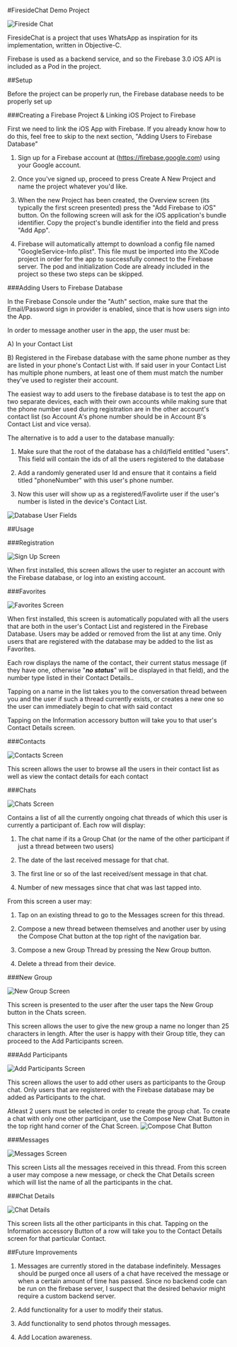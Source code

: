 #FiresideChat Demo Project

![Fireside Chat](images/LaunchScreen.png)

FiresideChat is a project that uses WhatsApp as inspiration for its implementation, written in Objective-C.

Firebase is used as a backend service, and so the Firebase 3.0 iOS API is included as a Pod in the project.

##Setup

Before the project can be properly run, the Firebase database needs to be properly set up


###Creating a Firebase Project & Linking iOS Project to Firebase


First we need to link the iOS App with Firebase. If you already know how to do this, feel free to skip to the next section, "Adding Users to Firebase Database"

1. Sign up for a Firebase account at (https://firebase.google.com) using your Google account.

2. Once you've signed up, proceed to press Create A New Project and name the project whatever you'd like.

3. When the new Project has been created, the Overview screen (its typically the first screen presented) press the "Add Firebase to iOS" button. On the following screen will ask for the iOS application's bundle identifier. Copy the project's bundle identifier into the field and press "Add App". 

4. Firebase will automatically attempt to download a config file named "GoogleService-Info.plist". This file must be imported into the XCode project in order for the app to successfully connect to the Firebase server. The pod and initialization Code are already included in the project so these two steps can be skipped.


###Adding Users to Firebase Database


In the Firebase Console under the "Auth" section, make sure that the Email/Password sign in provider is enabled, since that is how users sign into the App.

In order to message another user in the app, the user must be:

 A) In your Contact List

 B) Registered in the Firebase database with the same phone number as they are listed in your phone's Contact List with. If said user in your Contact List has multiple phone numbers, at least one of them must match the number they've used to register their account.

The easiest way to add users to the firebase database is to test the app on two separate devices, each with their own accounts while making sure that the phone number used during registration are in the other account's contact list (so Account A's phone number should be in Account B's Contact List and vice versa).

The alternative is to add a user to the database manually:

1. Make sure that the root of the database has a child/field entitled "users". This field will contain the ids of all the users registered to the database

2. Add a randomly generated user Id and ensure that it contains a field titled "phoneNumber" with this user's phone number.

3. Now this user will show up as a registered/Favolirte user if the user's number is listed in the device's Contact List.

![Database User Fields](images/Database.png)

##Usage


###Registration


![Sign Up Screen](images/SignUpScreen.png)

When first installed, this screen allows the user to register an account with the Firebase database, or log into an existing account.


###Favorites


![Favorites Screen](images/Favorites.png)

When first installed, this screen is automatically populated with all the users
that are both in the user's Contact List and registered in the Firebase Database. 
Users may be added or removed from the list at any time. 
Only users that are registered with the database may be added to the list as Favorites.

Each row displays the name of the contact, their current status message (if they have one, otherwise "***no status***" will be displayed in that field), and the number type listed in their Contact Details..

Tapping on a name in the list takes you to the conversation thread between you and the user if such a thread currently exists, or creates a new one so the user can immediately begin to chat with said contact

Tapping on the Information accessory button will take you to that user's Contact Details screen.


###Contacts


![Contacts Screen](images/Contacts.png)

This screen allows the user to browse all the users in their contact list as well as view the contact details for each contact


###Chats


![Chats Screen](images/Chats.png)

Contains a list of all the currently ongoing chat threads of which this user is currently a participant of. Each row will display: 

1. The chat name if its a Group Chat (or the name of the other participant if just a thread between two users)

2. The date of the last received message for that chat.

3. The first line or so of the last received/sent message in that chat.

4. Number of new messages since that chat was last tapped into.


From this screen a user may: 

1. Tap on an existing thread to go to the Messages screen for this thread.

2. Compose a new thread between themselves and another user by  using the Compose Chat button at the top right of the navigation bar.

3. Compose a new Group Thread by pressing the New Group button.

4. Delete a thread from their device.


###New Group


![New Group Screen](images/NewGroup.png)

This screen is presented to the user after the user taps the New Group button in the Chats screen. 

This screen allows the user to give the new group a name no longer than 25 characters in length. After the user is happy with their Group title, they can proceed to the Add Participants screen.


###Add Participants


![Add Participants Screen](images/AddParticipants.png)

This screen allows the user to add other users as participants to the Group chat. Only users that are registered with the Firebase database may be added as Participants to the chat.

Atleast 2 users must be selected in order to create the group chat. To create a chat with only one other participant, use the Compose New Chat Button in the top right hand corner of the Chat Screen. ![Compose Chat Button](images/ComposeChatButton)


###Messages


![Messages Screen](images/Messages.png)

This screen Lists all the messages received in this thread. From this screen a user may compose a new message, or check the Chat Details screen which will list the name of all the participants in the chat.


###Chat Details


![Chat Details](images/GroupDetails.png)

This screen lists all the other participants in this chat. Tapping on the Information accessory Button of a row will take you to the Contact Details screen for that particular Contact.


##Future Improvements

1. Messages are currently stored  in the database indefinitely. Messages should be purged once all users of a chat have received the message or when a certain amount of time has passed. Since no backend code can be run on the firebase server, I suspect that the desired behavior might require a custom backend server.

2. Add functionality for a user to modify their status.

3. Add functionality to send photos through messages.

4. Add Location awareness.
